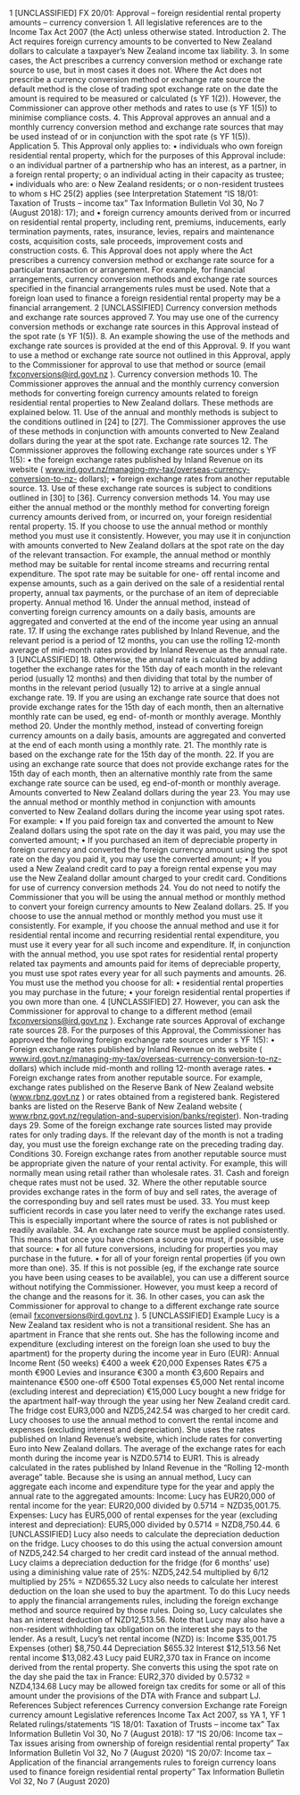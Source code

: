 1 \[UNCLASSIFIED\] FX 20/01: Approval – foreign residential rental property amounts – currency conversion 1. All legislative references are to the Income Tax Act 2007 (the Act) unless otherwise stated. Introduction 2. The Act requires foreign currency amounts to be converted to New Zealand dollars to calculate a taxpayer’s New Zealand income tax liability. 3. In some cases, the Act prescribes a currency conversion method or exchange rate source to use, but in most cases it does not. Where the Act does not prescribe a currency conversion method or exchange rate source the default method is the close of trading spot exchange rate on the date the amount is required to be measured or calculated (s YF 1(2)). However, the Commissioner can approve other methods and rates to use (s YF 1(5)) to minimise compliance costs. 4. This Approval approves an annual and a monthly currency conversion method and exchange rate sources that may be used instead of or in conjunction with the spot rate (s YF 1(5)). Application 5. This Approval only applies to: • individuals who own foreign residential rental property, which for the purposes of this Approval include: o an individual partner of a partnership who has an interest, as a partner, in a foreign rental property; o an individual acting in their capacity as trustee; • individuals who are: o New Zealand residents; or o non-resident trustees to whom s HC 25(2) applies (see Interpretation Statement “IS 18/01: Taxation of Trusts – income tax” Tax Information Bulletin Vol 30, No 7 (August 2018): 17); and • foreign currency amounts derived from or incurred on residential rental property, including rent, premiums, inducements, early termination payments, rates, insurance, levies, repairs and maintenance costs, acquisition costs, sale proceeds, improvement costs and construction costs. 6. This Approval does not apply where the Act prescribes a currency conversion method or exchange rate source for a particular transaction or arrangement. For example, for financial arrangements, currency conversion methods and exchange rate sources specified in the financial arrangements rules must be used. Note that a foreign loan used to finance a foreign residential rental property may be a financial arrangement. 2 \[UNCLASSIFIED\] Currency conversion methods and exchange rate sources approved 7. You may use one of the currency conversion methods or exchange rate sources in this Approval instead of the spot rate (s YF 1(5)). 8. An example showing the use of the methods and exchange rate sources is provided at the end of this Approval. 9. If you want to use a method or exchange rate source not outlined in this Approval, apply to the Commissioner for approval to use that method or source (email fxconversions@ird.govt.nz ). Currency conversion methods 10. The Commissioner approves the annual and the monthly currency conversion methods for converting foreign currency amounts related to foreign residential rental properties to New Zealand dollars. These methods are explained below. 11. Use of the annual and monthly methods is subject to the conditions outlined in \[24\] to \[27\]. The Commissioner approves the use of these methods in conjunction with amounts converted to New Zealand dollars during the year at the spot rate. Exchange rate sources 12. The Commissioner approves the following exchange rate sources under s YF 1(5): • the foreign exchange rates published by Inland Revenue on its website ( www.ird.govt.nz/managing-my-tax/overseas-currency-conversion-to-nz- dollars); • foreign exchange rates from another reputable source. 13. Use of these exchange rate sources is subject to conditions outlined in \[30\] to \[36\]. Currency conversion methods 14. You may use either the annual method or the monthly method for converting foreign currency amounts derived from, or incurred on, your foreign residential rental property. 15. If you choose to use the annual method or monthly method you must use it consistently. However, you may use it in conjunction with amounts converted to New Zealand dollars at the spot rate on the day of the relevant transaction. For example, the annual method or monthly method may be suitable for rental income streams and recurring rental expenditure. The spot rate may be suitable for one- off rental income and expense amounts, such as a gain derived on the sale of a residential rental property, annual tax payments, or the purchase of an item of depreciable property. Annual method 16. Under the annual method, instead of converting foreign currency amounts on a daily basis, amounts are aggregated and converted at the end of the income year using an annual rate. 17. If using the exchange rates published by Inland Revenue, and the relevant period is a period of 12 months, you can use the rolling 12-month average of mid-month rates provided by Inland Revenue as the annual rate. 3 \[UNCLASSIFIED\] 18. Otherwise, the annual rate is calculated by adding together the exchange rates for the 15th day of each month in the relevant period (usually 12 months) and then dividing that total by the number of months in the relevant period (usually 12) to arrive at a single annual exchange rate. 19. If you are using an exchange rate source that does not provide exchange rates for the 15th day of each month, then an alternative monthly rate can be used, eg end- of-month or monthly average. Monthly method 20. Under the monthly method, instead of converting foreign currency amounts on a daily basis, amounts are aggregated and converted at the end of each month using a monthly rate. 21. The monthly rate is based on the exchange rate for the 15th day of the month. 22. If you are using an exchange rate source that does not provide exchange rates for the 15th day of each month, then an alternative monthly rate from the same exchange rate source can be used, eg end-of-month or monthly average. Amounts converted to New Zealand dollars during the year 23. You may use the annual method or monthly method in conjunction with amounts converted to New Zealand dollars during the income year using spot rates. For example: • If you paid foreign tax and converted the amount to New Zealand dollars using the spot rate on the day it was paid, you may use the converted amount; • If you purchased an item of depreciable property in foreign currency and converted the foreign currency amount using the spot rate on the day you paid it, you may use the converted amount; • If you used a New Zealand credit card to pay a foreign rental expense you may use the New Zealand dollar amount charged to your credit card. Conditions for use of currency conversion methods 24. You do not need to notify the Commissioner that you will be using the annual method or monthly method to convert your foreign currency amounts to New Zealand dollars. 25. If you choose to use the annual method or monthly method you must use it consistently. For example, if you choose the annual method and use it for residential rental income and recurring residential rental expenditure, you must use it every year for all such income and expenditure. If, in conjunction with the annual method, you use spot rates for residential rental property related tax payments and amounts paid for items of depreciable property, you must use spot rates every year for all such payments and amounts. 26. You must use the method you choose for all: • residential rental properties you may purchase in the future; • your foreign residential rental properties if you own more than one. 4 \[UNCLASSIFIED\] 27. However, you can ask the Commissioner for approval to change to a different method (email fxconversions@ird.govt.nz ). Exchange rate sources Approval of exchange rate sources 28. For the purposes of this Approval, the Commissioner has approved the following foreign exchange rate sources under s YF 1(5): • Foreign exchange rates published by Inland Revenue on its website ( www.ird.govt.nz/managing-my-tax/overseas-currency-conversion-to-nz- dollars) which include mid-month and rolling 12-month average rates. • Foreign exchange rates from another reputable source. For example, exchange rates published on the Reserve Bank of New Zealand website (www.rbnz.govt.nz ) or rates obtained from a registered bank. Registered banks are listed on the Reserve Bank of New Zealand website ( www.rbnz.govt.nz/regulation-and-supervision/banks/register). Non-trading days 29. Some of the foreign exchange rate sources listed may provide rates for only trading days. If the relevant day of the month is not a trading day, you must use the foreign exchange rate on the preceding trading day. Conditions 30. Foreign exchange rates from another reputable source must be appropriate given the nature of your rental activity. For example, this will normally mean using retail rather than wholesale rates. 31. Cash and foreign cheque rates must not be used. 32. Where the other reputable source provides exchange rates in the form of buy and sell rates, the average of the corresponding buy and sell rates must be used. 33. You must keep sufficient records in case you later need to verify the exchange rates used. This is especially important where the source of rates is not published or readily available. 34. An exchange rate source must be applied consistently. This means that once you have chosen a source you must, if possible, use that source: • for all future conversions, including for properties you may purchase in the future. • for all of your foreign rental properties (if you own more than one). 35. If this is not possible (eg, if the exchange rate source you have been using ceases to be available), you can use a different source without notifying the Commissioner. However, you must keep a record of the change and the reasons for it. 36. In other cases, you can ask the Commissioner for approval to change to a different exchange rate source (email fxconversions@ird.govt.nz ). 5 \[UNCLASSIFIED\] Example Lucy is a New Zealand tax resident who is not a transitional resident. She has an apartment in France that she rents out. She has the following income and expenditure (excluding interest on the foreign loan she used to buy the apartment) for the property during the income year in Euro (EUR): Annual Income Rent (50 weeks) €400 a week €20,000 Expenses Rates €75 a month €900 Levies and insurance €300 a month €3,600 Repairs and maintenance €500 one-off €500 Total expenses €5,000 Net rental income (excluding interest and depreciation) €15,000 Lucy bought a new fridge for the apartment half-way through the year using her New Zealand credit card. The fridge cost EUR3,000 and NZD5,242.54 was charged to her credit card. Lucy chooses to use the annual method to convert the rental income and expenses (excluding interest and depreciation). She uses the rates published on Inland Revenue’s website, which include rates for converting Euro into New Zealand dollars. The average of the exchange rates for each month during the income year is NZD0.5714 to EUR1. This is already calculated in the rates published by Inland Revenue in the “Rolling 12-month average” table. Because she is using an annual method, Lucy can aggregate each income and expenditure type for the year and apply the annual rate to the aggregated amounts: Income: Lucy has EUR20,000 of rental income for the year: EUR20,000 divided by 0.5714 = NZD35,001.75. Expenses: Lucy has EUR5,000 of rental expenses for the year (excluding interest and depreciation): EUR5,000 divided by 0.5714 = NZD8,750.44. 6 \[UNCLASSIFIED\] Lucy also needs to calculate the depreciation deduction on the fridge. Lucy chooses to do this using the actual conversion amount of NZD5,242.54 charged to her credit card instead of the annual method. Lucy claims a depreciation deduction for the fridge (for 6 months’ use) using a diminishing value rate of 25%: NZD5,242.54 multiplied by 6/12 multiplied by 25% = NZD655.32 Lucy also needs to calculate her interest deduction on the loan she used to buy the apartment. To do this Lucy needs to apply the financial arrangements rules, including the foreign exchange method and source required by those rules. Doing so, Lucy calculates she has an interest deduction of NZD12,513.56. Note that Lucy may also have a non-resident withholding tax obligation on the interest she pays to the lender. As a result, Lucy’s net rental income (NZD) is: Income $35,001.75 Expenses (other) $8,750.44 Depreciation $655.32 Interest $12,513.56 Net rental income $13,082.43 Lucy paid EUR2,370 tax in France on income derived from the rental property. She converts this using the spot rate on the day she paid the tax in France: EUR2,370 divided by 0.5732 = NZD4,134.68 Lucy may be allowed foreign tax credits for some or all of this amount under the provisions of the DTA with France and subpart LJ. References Subject references Currency conversion Exchange rate Foreign currency amount Legislative references Income Tax Act 2007, ss YA 1, YF 1 Related rulings/statements “IS 18/01: Taxation of Trusts – income tax” Tax Information Bulletin Vol 30, No 7 (August 2018): 17 “IS 20/06: Income tax – Tax issues arising from ownership of foreign residential rental property” Tax Information Bulletin Vol 32, No 7 (August 2020) “IS 20/07: Income tax – Application of the financial arrangements rules to foreign currency loans used to finance foreign residential rental property” Tax Information Bulletin Vol 32, No 7 (August 2020)